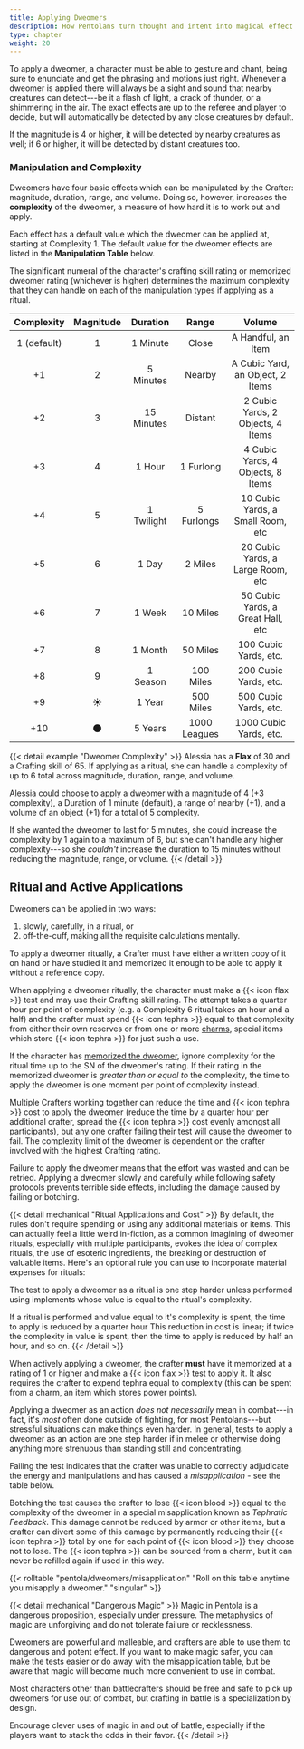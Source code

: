 ```yaml
---
title: Applying Dweomers
description: How Pentolans turn thought and intent into magical effect
type: chapter
weight: 20
---
```


To apply a dweomer, a character must be able to gesture and chant, being sure to enunciate and get the phrasing and motions just right.
Whenever a dweomer is applied there will always be a sight and sound that nearby creatures can detect---be it a flash of light, a crack of thunder, or a shimmering in the air.
The exact effects are up to the referee and player to decide, but will automatically be detected by any close creatures by default.

If the magnitude is 4 or higher, it will be detected by nearby creatures as well;
if 6 or higher, it will be detected by distant creatures too.

### Manipulation and Complexity

Dweomers have four basic effects which can be manipulated by the Crafter: magnitude, duration, range, and volume.
Doing so, however, increases the **complexity** of the dweomer, a measure of how hard it is to work out and apply.

Each effect has a default value which the dweomer can be applied at, starting at Complexity 1.
The default value for the dweomer effects are listed in the **Manipulation Table** below.

The significant numeral of the character's crafting skill rating or memorized dweomer rating (whichever is higher) determines the maximum complexity that they can handle on each of the manipulation types if applying as a ritual.

| Complexity  | Magnitude |  Duration  |    Range     |        Volume       |
|:-----------:|:---------:|:----------:|:------------:|:-------------------:|
| 1 (default) |     1     | 1 Minute   | Close        | A Handful, an Item
|     +1      |     2     | 5 Minutes  | Nearby       | A Cubic Yard, an Object, 2 Items
|     +2      |     3     | 15 Minutes | Distant      | 2 Cubic Yards, 2 Objects, 4 Items
|     +3      |     4     | 1 Hour     | 1 Furlong    | 4 Cubic Yards, 4 Objects, 8 Items
|     +4      |     5     | 1 Twilight | 5 Furlongs   | 10 Cubic Yards, a Small Room, etc
|     +5      |     6     | 1 Day      | 2 Miles      | 20 Cubic Yards, a Large Room, etc
|     +6      |     7     | 1 Week     | 10 Miles     | 50 Cubic Yards, a Great Hall, etc
|     +7      |     8     | 1 Month    | 50 Miles     | 100 Cubic Yards, etc.
|     +8      |     9     | 1 Season   | 100 Miles    | 200 Cubic Yards, etc.
|     +9      |     ☀️️️    | 1 Year     | 500 Miles    | 500 Cubic Yards, etc.
|     +10     |     🌑    | 5 Years    | 1000 Leagues | 1000 Cubic Yards, etc.

{{< detail example "Dweomer Complexity" >}}
Alessia has a **Flax** of 30 and a Crafting skill of 65.
If applying as a ritual, she can handle a complexity of up to 6 total across magnitude, duration, range, and volume.

Alessia could choose to apply a dweomer with a magnitude of 4 (+3 complexity), a Duration of 1 minute (default), a range of nearby (+1), and a volume of an object (+1) for a total of 5 complexity.

If she wanted the dweomer to last for 5 minutes, she could increase the complexity by 1 again to a maximum of 6, but she can't handle any higher complexity---so she _couldn't_ increase the duration to 15 minutes without reducing the magnitude, range, or volume.
{{< /detail >}}

## Ritual and Active Applications

Dweomers can be applied in two ways:

1. slowly, carefully, in a ritual, or
2. off-the-cuff, making all the requisite calculations mentally.

To apply a dweomer ritually, a Crafter must have either a written copy of it on hand or have studied it and memorized it enough to be able to apply it without a reference copy.

When applying a dweomer ritually, the character must make a {{< icon flax >}} test and may use their Crafting skill rating.
The attempt takes a quarter hour per point of complexity (e.g. a Complexity 6 ritual takes an hour and a half) and the crafter must spend {{< icon tephra >}} equal to that complexity from either their own reserves or from one or more [charms](), special items which store {{< icon tephra >}} for just such a use.

If the character has [memorized the dweomer](), ignore complexity for the ritual time up to the SN of the dweomer's rating.
If their rating in the memorized dweomer is _greater than or equal to_ the complexity, the time to apply the dweomer is one moment per point of complexity instead.

Multiple Crafters working together can reduce the time and {{< icon tephra >}} cost to apply the dweomer (reduce the time by a quarter hour per additional crafter, spread the {{< icon tephra >}} cost evenly amongst all participants), but any one crafter failing their test will cause the dweomer to fail.
The complexity limit of the dweomer is dependent on the crafter involved with the highest Crafting rating.

Failure to apply the dweomer means that the effort was wasted and can be retried.
Applying a dweomer slowly and carefully while following safety protocols prevents terrible side effects, including the damage caused by failing or botching.

{{< detail mechanical "Ritual Applications and Cost" >}}
By default, the rules don't require spending or using any additional materials or items.
This can actually feel a little weird in-fiction, as a common imagining of dweomer rituals, especially with multiple participants, evokes the idea of complex rituals, the use of esoteric ingredients, the breaking or destruction of valuable items.
Here's an optional rule you can use to incorporate material expenses for rituals:

The test to apply a dweomer as a ritual is one step harder unless performed using implements whose value is equal to the ritual's complexity.

If a ritual is performed and value equal to it's complexity is spent, the time to apply is reduced by a quarter hour
This reduction in cost is linear; if twice the complexity in value is spent, then the time to apply is reduced by half an hour, and so on.
{{< /detail >}}

When actively applying a dweomer, the crafter **must** have it memorized at a rating of 1 or higher and make a {{< icon flax >}} test to apply it.
It also requires the crafter to expend tephra equal to complexity (this can be spent from a charm, an item which stores power points).

Applying a dweomer as an action _does not necessarily_ mean in combat---in fact, it's _most_ often done outside of fighting, for most Pentolans---but stressful situations can make things even harder.
In general, tests to apply a dweomer as an action are one step harder if in melee or otherwise doing anything more strenuous than standing still and concentrating.

Failing the test indicates that the crafter was unable to correctly adjudicate the energy and manipulations and has caused a _misapplication_ - see the table below.

Botching the test causes the crafter to lose {{< icon blood >}} equal to the complexity of the dweomer in a special misapplication known as _Tephratic Feedback_.
This damage cannot be reduced by armor or other items, but a crafter can divert some of this damage by permanently reducing their {{< icon tephra >}} total by one for each point of {{< icon blood >}} they choose not to lose.
The {{< icon tephra >}} can be sourced from a charm, but it can never be refilled again if used in this way.

{{< rolltable "pentola/dweomers/misapplication" "Roll on this table anytime you misapply a dweomer." "singular" >}}

{{< detail mechanical "Dangerous Magic" >}}
Magic in Pentola is a dangerous proposition, especially under pressure.
The metaphysics of magic are unforgiving and do not tolerate failure or recklessness.

Dweomers are powerful and malleable, and crafters are able to use them to dangerous and potent effect.
If you want to make magic safer, you can make the tests easier or do away with the misapplication table, but be aware that magic will become much more convenient to use in combat.

Most characters other than battlecrafters should be free and safe to pick up dweomers for use out of combat, but crafting in battle is a specialization by design.

Encourage clever uses of magic in and out of battle, especially if the players want to stack the odds in their favor.
{{< /detail >}}
